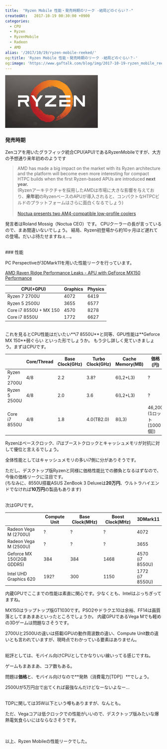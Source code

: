 ```yaml
---
title:  "Ryzen Mobile 性能・発売時期のリーク -結局どのぐらい？-"
createdAt:   2017-10-19 00:30:00 +0900
categories: 
  - CPU
  - Ryzen
  - RyzenMobile
  - Radeon
  - AMD
alias: '/2017/10/19/ryzen-mobile-reeked/'
og:title: 'Ryzen Mobile 性能・発売時期のリーク -結局どのぐらい？-'
og:image: 'https://www.gaftalk.com/blog/img/2017-10-19-ryzen_mobile_reeked.jpg'
---
```


![](/blog/img/2017-10-19-ryzen_mobile_reeked.jpg)

### 発売時期

Zenコアを用いたグラフィック統合CPU(APU)であるRyzenMobileですが、大方の予想通り来年初めのようです

> AMD has made a big impact on the market with its Ryzen architecture and the platform will become even more interesting for compact HTPC builds when the first Ryzen-based APUs are introduced **next year.**<br>
 (Ryzenアーキテクチャを採用したAMDは市場に大きな影響を与えており、**来年初**のRyzenベースのAPUが導入されると、コンパクトなHTPCビルドのプラットフォームはさらに面白くなるでしょう)<br><br>
[Noctua presents two AM4-compatible low-profile coolers](http://noctua.at/en/noctua-presents-two-am4-compatible-low-profile-coolers)

発言者はRoland Mossig（Noctua CEO）です。
CPUクーラーの長が言っているので、まあ間違いないでしょう。
結局、Ryzen初登場から約10ヶ月ほど遅れての登場。だいぶ待たせますねぇ…。

<br>
### 性能

PC Perspectiveが3DMark11を用いた性能リークを行っています。

[AMD Raven Ridge Performance Leaks - APU with GeForce MX150 Performance](https://www.pcper.com/news/Graphics-Cards/AMD-Raven-Ridge-Performance-Leaks-APU-GeForce-MX150-Performance)


| CPU(+GPU)              | Graphics | Physics |
|------------------------|----------|---------|
| Ryzen 7 2700U          | 4072     | 6419    |
| Ryzen 5 2500U          | 3655     | 6577    |
| Core i7 8550U + MX 150 | 4570     | 8278    |
| Core i7 8550U          | 1772     | 6627    |

<br>
これを見るとCPU性能はだいたい**i7 8550U**と同等、GPU性能は**Geforce MX 150**弱ぐらい といった形でしょうか。
もう少し詳しく見ていきましょう。まずはCPUです。

|               | Core/Thread | Base Clock(GHz) | Turbo Clock(GHz) | Cache Memory(MB) | 価格(円)                    |
|---------------|-------------|-----------------|------------------|------------------|-----------------------------|
| Ryzen 7 2700U | 4/8         | 2.2             | 3.8?             | 6(L2+L3)         | ?                           |
| Ryzen 5 2500U | 4/8         | 2.0             | 3.6              | 6(L2+L3)         | ?                           |
| Core i7 8550U | 4/8         | 1.8             | 4.0(TB2.0)       | 8(L3)            | 46,200<br>(1ロット[1000個]) |

Ryzenはベースクロック、i7はブーストクロックとキャッシュメモリが対抗に対して優位と言えるでしょう。

全体性能としてはキャッシュメモリの多いi7側に分がありそうです。

ただし、デスクトップ版Ryzenと同様に価格性能比での勝負となるはずなので、今後の価格リークに注目です。  
(ちなみに、8550U搭載ASUS ZenBook 3 Deluxeは**20万円**、ウルトラハイエンドでなければ**10万円**の製品もあります)

<br>
次はGPUです。

|                          | Compute Unit | Base Clock(MHz) | Boost Clock(MHz) | 3DMark11            |
|--------------------------|--------------|-----------------|------------------|---------------------|
| Radeon Vega M (2700U)    | ?            | ?               | ?                | 4072                |
| Radeon Vega M (2500U)    | ?            | ?               | ?                | 3655                |
| Geforce MX 150(2GB GDDR5)| 384          | 384             | 1468             | 4570 <br>(i7 8550U) |
| Intel UHD Graphics 620   | 192?         | 300             | 1150             | 1772 <br>(i7 8550U) |

内蔵GPUでここまでの性能は素直に関心です。少なくとも、Intelはぶっちぎってますね。

MX150はラップトップ版GT1030です。PSO2やドラクエ10は余裕、FF14は画質落としてまあまあといったところでしょうか。
内蔵GPUであるVega Mでも軽めの3Dゲームは問題なさそうです。

2700Uと2500Uの違いは搭載iGPUの動作周波数の違い、Compute Unit数の違いとも言われていますが、現時点でわかっている要素はありません。


<br>
総評としては、モバイル向けCPUとしてかなりいい線いってる感じですね。

ゲームもまあまあ、コア数もある。

問題は**価格**と、モバイル向けなので**発熱（消費電力[TDP]）**でしょう。

2500Uが5万円台で出てくれば最強なんだけどなーないよなー…
<br>
<br>

TDPに関しては35W以下という噂もありますが、なんとも。

ただ、Vegaコアは低クロックでの性能がいいので、デスクトップ版みたいな爆熱電気食らいにはならなさそうです。

<br><br>
以上、Ryzen Mobileの性能リークでした。

